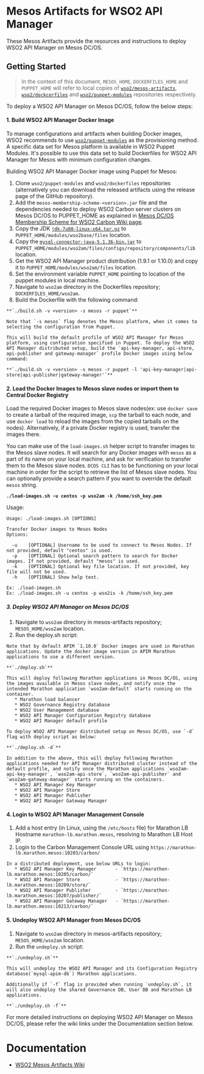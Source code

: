 # Mesos Artifacts for WSO2 API Manager

These Mesos Artifacts provide the resources and instructions to deploy WSO2 API Manager on Mesos DC/OS.

## Getting Started

>In the context of this document, `MESOS_HOME`, `DOCKERFILES_HOME` and `PUPPET_HOME` will refer to local copies of [`wso2/mesos-artifacts`](https://github.com/wso2/mesos-artifacts/), [`wso2/dockcerfiles`](https://github.com/wso2/dockerfiles/) and [`wso2/puppet-modules`](https://github.com/wso2/puppet-modules) repositories respectively.

To deploy a WSO2 API Manager on Mesos DC/OS, follow the below steps:

#### 1. Build WSO2 API Manager Docker Image

To manage configurations and artifacts when building Docker images, WSO2 recommends to use [`wso2/puppet-modules`](https://github.com/wso2/puppet-modules) as the provisioning method. A specific data set for Mesos platform is available in WSO2 Puppet Modules. It's possible to use this data set to build Dockerfiles for WSO2 API Manager for Mesos with minimum configuration changes.

Building WSO2 API Manager Docker image using Puppet for Mesos:

  1. Clone `wso2/puppet-modules` and `wso2/dockerfiles` repositories (alternatively you can download the released artifacts using the release page of the GitHub repository).
  2. Add the `mesos-membership-scheme-<version>.jar` file and the dependencies needed to deploy WSO2 Carbon server clusters on Mesos DC/OS to PUPPET_HOME as explained in [Mesos DC/OS Membership Scheme for WSO2 Carbon Wiki page](https://docs.wso2.com/display/MA100/Mesos+DC-OS+Membership+Scheme+for+WSO2+Carbon).
  3. Copy the JDK [`jdk-7u80-linux-x64.tar.gz`](http://www.oracle.com/technetwork/java/javase/downloads/jdk7-downloads-1880260.html) to `PUPPET_HOME/modules/wso2base/files` location.
  4. Copy the [`mysql-connector-java-5.1.36-bin.jar`](https://downloads.mysql.com/archives/get/file/mysql-connector-java-5.1.36.zip) to `PUPPET_HOME/modules/wso2am/files/configs/repository/components/lib` location.
  5. Get the WSO2 API Manager product distribution (1.9.1 or 1.10.0) and copy it to `PUPPET_HOME/modules/wso2am/files` location.
  6. Set the environment variable `PUPPET_HOME` pointing to location of the puppet modules in local machine.
  7. Navigate to `wso2am` directory in the Dockerfiles repository; `DOCKERFILES_HOME/wso2am`.
  8. Build the Dockerfile with the following command:

    **`./build.sh -v <version> -s mesos -r puppet`**

    Note that `-s mesos` flag denotes the Mesos platform, when it comes to selecting the configuration from Puppet.

    This will build the default profile of WSO2 API Manager for Mesos platform, using configuration specified in Puppet. To deploy the WSO2 API Manager distributed setup, build the `api-key-manager, api-store, api-publisher and gateway-manager` profile Docker images using below command:
  
    **`./build.sh -v <version> -s mesos -r puppet -l 'api-key-manager|api-store|api-publisher|gateway-manager'`**
  
  

#### 2. Load the Docker Images to Mesos slave nodes or import them to Central Docker Registry

Load the required Docker images to Mesos slave nodes(ex: use `docker save` to create a tarball of the required image, `scp` the tarball to each node, and use `docker load` to reload the images from the copied tarballs on the nodes). Alternatively, if a private Docker registry is used, transfer the images there.

You can make use of the `load-images.sh` helper script to transfer images to the Mesos slave nodes. It will search for any Docker images with `mesos` as a part of its name on your local machine, and ask for verification to transfer them to the Mesos slave nodes. `DCOS CLI` has to be functioning on your local machine in order for the script to retrieve the list of Mesos slave nodes. You can optionally provide a search pattern if you want to override the default `mesos` string.

**`./load-images.sh -u centos -p wso2am -k /home/ssh_key.pem`**

Usage:
```
Usage: ./load-images.sh [OPTIONS]

Transfer Docker images to Mesos Nodes
Options:

  -u	[OPTIONAL] Username to be used to connect to Mesos Nodes. If not provided, default "centos" is used.
  -p	[OPTIONAL] Optional search pattern to search for Docker images. If not provided, default "mesos" is used.
  -k	[OPTIONAL] Optional key file location. If not provided, key file will not be used.
  -h	[OPTIONAL] Show help text.

Ex: ./load-images.sh
Ex: ./load-images.sh -u centos -p wso2is -k /home/ssh_key.pem
```
    
##### 3. Deploy WSO2 API Manager on Mesos DC/OS
  1. Navigate to `wso2am` directory in mesos-artifacts repository; `MESOS_HOME/wso2am` location.
  2. Run the deploy.sh script:
  
    Note that by default APIM `1.10.0` Docker images are used in Marathon applications. Update the docker image version in APIM Marathon applications to use a different version.
    
    **`./deploy.sh`**
    
    This will deploy following Marathon applications in Mesos DC/OS, using the images available in Mesos slave nodes, and notify once the intended Marathon application `wso2am-default` starts running on the container.
       * Marathon load balancer
       * WSO2 Governance Registry database
       * WSO2 User Management database
       * WSO2 API Manager Configuration Registry database
       * WSO2 API Manager default profile
       
    To deploy WSO2 API Manager distributed setup on Mesos DC/OS, use `-d` flag with deploy script as below:
     
    **`./deploy.sh -d`**
    
    In addition to the above, this will deploy following Marathon applications needed for API Manager distributed cluster instead of the default profile, and notify once the Marathon applications `wso2am-api-key-manager`, `wso2am-api-store`, `wso2am-api-publisher` and `wso2am-gateway-manager` starts running on the containers.
       * WSO2 API Manager Key Manager
       * WSO2 API Manager Store
       * WSO2 API Manager Publisher
       * WSO2 API Manager Gateway Manager

#### 4. Login to WSO2 API Manager Management Console
  1. Add a host entry (in Linux, using the `/etc/hosts` file) for Marathon LB Hostname `marathon-lb.marathon.mesos`, resolving to Marathon LB Host IP.
  2. Login to the Carbon Management Console URL using `https://marathon-lb.marathon.mesos:10203/carbon/`
  
    In a distributed deployment, use below URLs to login:
       * WSO2 API Manager Key Manager       - `https://marathon-lb.marathon.mesos:10205/carbon/`
       * WSO2 API Manager Store             - `https://marathon-lb.marathon.mesos:10209/store/`
       * WSO2 API Manager Publisher         - `https://marathon-lb.marathon.mesos:10207/publisher/`
       * WSO2 API Manager Gateway Manager   - `https://marathon-lb.marathon.mesos:10213/carbon/`
 
#### 5. Undeploy WSO2 API Manager from Mesos DC/OS
  1. Navigate to `wso2am` directory in mesos-artifacts repository; `MESOS_HOME/wso2am` location.
  2. Run the `undeploy.sh` script:

    **`./undeploy.sh`**

    This will undeploy the WSO2 API Manager and its Configuration Registry database(`mysql-apim-db`) Marathon applications.
   
    Additionally if `-f` flag is provided when running `undeploy.sh`, it will also undeploy the shared Governance DB, User DB and Marathon LB applications.
    
    **`./undeploy.sh -f`**

For more detailed instructions on deploying WSO2 API Manager on Mesos DC/OS, please refer the wiki links under the Documentation section below.

# Documentation
* [WSO2 Mesos Artifacts Wiki](https://docs.wso2.com/display/MA100/Home)
